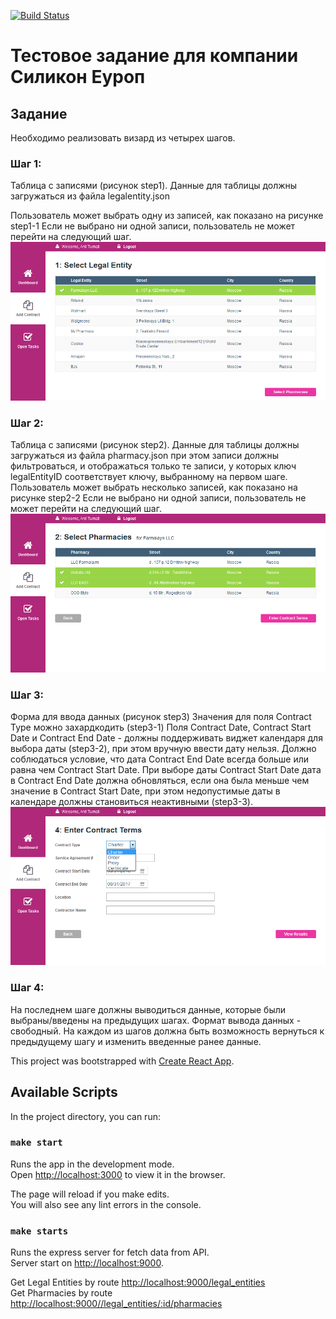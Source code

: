 [![Build Status](https://travis-ci.org/zipofar/silicon-europe.svg?branch=master)](https://travis-ci.org/zipofar/silicon-europe)

# Тестовое задание для компании Силикон Еуроп

## Задание

Необходимо реализовать визард из четырех шагов.
### Шаг 1:
Таблица с записями (рисунок step1). Данные для таблицы должны загружаться из файла
legalentity.json

Пользователь может выбрать одну из записей, как показано на рисунке step1-1
Если не выбрано ни одной записи, пользователь не может перейти на следующий шаг.
![step1-1](https://github.com/zipofar/silicon-europe/raw/master/resources/step1-1.png)

### Шаг 2:
Таблица с записями (рисунок step2). Данные для таблицы должны загружаться из файла
pharmacy.json при этом записи должны фильтроваться, и отображаться только те записи, у
которых ключ legalEntityID соответствует ключу, выбранному на первом шаге.
Пользователь может выбрать несколько записей, как показано на рисунке step2-2
Если не выбрано ни одной записи, пользователь не может перейти на следующий шаг.
![step2-2](https://github.com/zipofar/silicon-europe/raw/master/resources/step2-2.png)

### Шаг 3:
Форма для ввода данных (рисунок step3)
Значения для поля Contract Type можно захардкодить (step3-1)
Поля Contract Date, Contract Start Date и Contract End Date - должны поддерживать виджет
календаря для выбора даты (step3-2), при этом вручную ввести дату нельзя. Должно
соблюдаться условие, что дата Contract End Date всегда больше или равна чем Contract Start
Date. При выборе даты Contract Start Date дата в Contract End Date должна обновляться, если
она была меньше чем значение в Contract Start Date, при этом недопустимые даты в
календаре должны становиться неактивными (step3-3).
![step3-1](https://github.com/zipofar/silicon-europe/raw/master/resources/step3-1.png)

### Шаг 4:
На последнем шаге должны выводиться данные, которые были выбраны/введены на
предыдущих шагах. Формат вывода данных - свободный.
На каждом из шагов должна быть возможность вернуться к предыдущему шагу и изменить
введенные ранее данные.

This project was bootstrapped with [Create React App](https://github.com/facebook/create-react-app).

## Available Scripts

In the project directory, you can run:

### `make start`

Runs the app in the development mode.<br>
Open [http://localhost:3000](http://localhost:3000) to view it in the browser.

The page will reload if you make edits.<br>
You will also see any lint errors in the console.

### `make starts`

Runs the express server for fetch data from API.<br>
Server start on [http://localhost:9000](http://localhost:9000). 

Get Legal Entities by route [http://localhost:9000/legal_entities](http://localhost:9000/legal_entities)<br>
Get Pharmacies by route [http://localhost:9000//legal_entities/:id/pharmacies](http://localhost:9000/legal_entities/:id/pharmacies)

